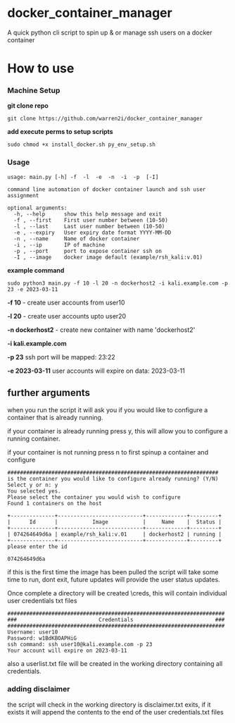 # docker_container_manager
A quick python cli script to spin up &amp; or manage ssh users on a docker container

# How to use

### Machine Setup
**git clone repo**
```
git clone https://github.com/warren2i/docker_container_manager
```

**add execute perms to setup scripts**
```commandline
sudo chmod +x install_docker.sh py_env_setup.sh
```

### Usage

```commandline
usage: main.py [-h] -f  -l  -e  -n  -i  -p  [-I]

command line automation of docker container launch and ssh user assignment

optional arguments:
  -h, --help      show this help message and exit
  -f , --first    First user number between (10-50)
  -l , --last     Last user number between (10-50)
  -e , --expiry   User expiry date format YYYY-MM-DD
  -n , --name     Name of docker container
  -i , --ip       IP of machine
  -p , --port     port to expose container ssh on
  -I , --image    docker image default (example/rsh_kali:v.01)

```

**example command**

```commandline
sudo python3 main.py -f 10 -l 20 -n dockerhost2 -i kali.example.com -p 23 -e 2023-03-11
```

**-f 10** - create user accounts from user10

**-l 20** - create user accounts upto user20

**-n dockerhost2** - create new container with name 'dockerhost2'

**-i kali.example.com**

**-p 23** ssh port will be mapped: 23:22

**-e 2023-03-11** user accounts will expire on data: 2023-03-11

## further arguments
when you run the script it will ask you if you would like to configure a container that is already running.

if your container is already running press y, this will allow you to configure a running container.

if your container is not running press n to first spinup a container and configure

```commandline
###################################################################
is the container you would like to configure already running? (Y/N)
Select y or n: y
You selected yes.
Please select the container you would wish to configure
Found 1 containers on the host

+--------------+---------------------------+-------------+---------+
|      Id      |           Image           |     Name    |  Status |
+--------------+---------------------------+-------------+---------+
| 074264649d6a | example/rsh_kali:v.01     | dockerhost2 | running |
+--------------+---------------------------+-------------+---------+
please enter the id

074264649d6a

```

if this is the first time the image has been pulled the script will take some time to run, dont exit, future updates will provide the user status updates.

Once complete a directory will be created \creds, this will contain individual user credentials txt files

```commandline
#####################################################################
###                          Credentials                          ###
#####################################################################
Username: user10
Password: w1BdKBOAPHiG
ssh command: ssh user10@kali.example.com -p 23
Your account will expire on 2023-03-11
```
also a userlist.txt file will be created in the working directory containing all credentials.

### adding disclaimer

the script will check in the working directory is disclaimer.txt exits, if it exists it will append the contents to the end of the user credentials.txt files

